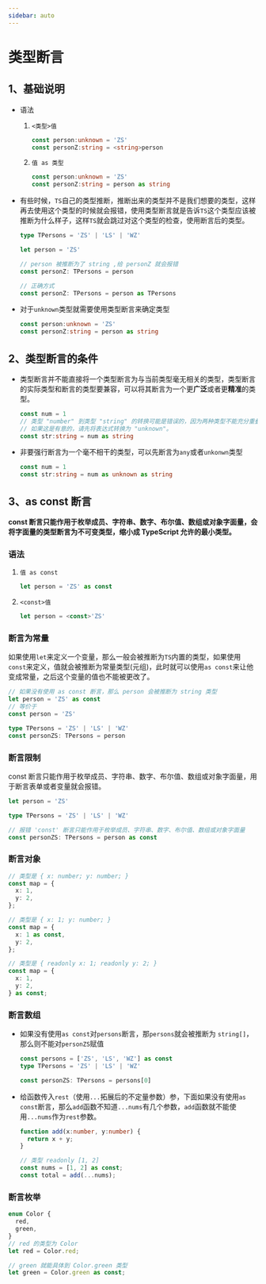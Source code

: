 ```yaml
---
sidebar: auto
---
```


# 类型断言

## 1、基础说明

* 语法

  1. `<类型>值`

     ```typescript
     const person:unknown = 'ZS'
     const personZ:string = <string>person
     ```

  2. `值 as 类型`

     ```typescript
     const person:unknown = 'ZS'
     const personZ:string = person as string
     ```

* 有些时候，`TS`自己的类型推断，推断出来的类型并不是我们想要的类型，这样再去使用这个类型的时候就会报错，使用类型断言就是告诉`TS`这个类型应该被推断为什么样子，这样`TS`就会跳过对这个类型的检查，使用断言后的类型。

  ```typescript
  type TPersons = 'ZS' | 'LS' | 'WZ'
  
  let person = 'ZS'
  
  // person 被推断为了 string ,给 personZ 就会报错
  const personZ: TPersons = person
  
  // 正确方式
  const personZ: TPersons = person as TPersons
  ```

* 对于`unknown`类型就需要使用类型断言来确定类型

  ```typescript
  const person:unknown = 'ZS'
  const personZ:string = person as string
  ```

## 2、类型断言的条件

* 类型断言并不能直接将一个类型断言为与当前类型毫无相关的类型，类型断言的实际类型和断言的类型要兼容，可以将其断言为一个更**广泛**或者更**精准**的类型。

  ```typescript
  const num = 1
  // 类型 "number" 到类型 "string" 的转换可能是错误的，因为两种类型不能充分重叠。
  // 如果这是有意的，请先将表达式转换为 "unknown"。
  const str:string = num as string
  ```

* 非要强行断言为一个毫不相干的类型，可以先断言为`any`或者`unkonwn`类型

  ```typescript
  const num = 1
  const str:string = num as unknown as string
  ```

## 3、as const 断言

**const 断言只能作用于枚举成员、字符串、数字、布尔值、数组或对象字面量，会将字面量的类型断言为不可变类型，缩小成 TypeScript 允许的最小类型。**

### 语法

1. `值 as const`

   ```typescript
   let person = 'ZS' as const
   ```

2. `<const>值`

   ```typescript
   let person = <const>'ZS'
   ```

### 断言为常量

如果使用`let`来定义一个变量，那么一般会被推断为`TS`内置的类型，如果使用`const`来定义，值就会被推断为常量类型(元组)，此时就可以使用`as const`来让他变成常量，之后这个变量的值也不能被更改了。

```typescript
// 如果没有使用 as const 断言，那么 person 会被推断为 string 类型
let person = 'ZS' as const
// 等价于
const person = 'ZS'

type TPersons = 'ZS' | 'LS' | 'WZ'
const personZS: TPersons = person
```

### 断言限制

const 断言只能作用于枚举成员、字符串、数字、布尔值、数组或对象字面量，用于断言表单或者变量就会报错。

```typescript
let person = 'ZS'

type TPersons = 'ZS' | 'LS' | 'WZ'

// 报错 'const' 断言只能作用于枚举成员、字符串、数字、布尔值、数组或对象字面量
const personZS: TPersons = person as const
```

### 断言对象

```typescript
// 类型是 { x: number; y: number; }
const map = {
  x: 1,
  y: 2,
}; 

// 类型是 { x: 1; y: number; }
const map = {
  x: 1 as const,
  y: 2,
}; 

// 类型是 { readonly x: 1; readonly y: 2; }
const map = {
  x: 1,
  y: 2,
} as const; 
```

### 断言数组

* 如果没有使用`as const`对`persons`断言，那`persons`就会被推断为 `string[]`，那么则不能对`personZS`赋值

    ```typescript
    const persons = ['ZS', 'LS', 'WZ'] as const
    type TPersons = 'ZS' | 'LS' | 'WZ'

    const personZS: TPersons = persons[0]
    ```

* 给函数传入`rest`（使用`...`拓展后的不定量参数）参，下面如果没有使用`as const`断言，那么`add`函数不知道`...nums`有几个参数，`add`函数就不能使用`...nums`作为`rest`参数。

    ```typescript
    function add(x:number, y:number) {
      return x + y;
    }
    
    // 类型 readonly [1, 2]
    const nums = [1, 2] as const;
    const total = add(...nums);
    ```

### 断言枚举

```typescript
enum Color {
  red,
  green,
}
// red 的类型为 Color
let red = Color.red;

// green 就能具体到 Color.green 类型
let green = Color.green as const;
```



